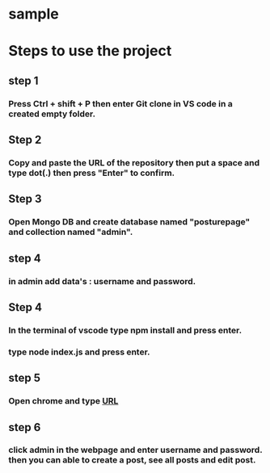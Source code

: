 # sample
# Steps to use the project
## step 1
### Press  Ctrl + shift + P then enter Git clone in VS code in a created empty folder.
## Step 2
### Copy and paste the URL of the repository then put a space and type dot(.) then press  "Enter" to confirm. 
## Step 3
### Open Mongo DB and create database named  "posturepage" and collection named "admin".
## step 4
### in admin add data's : username and password.
## Step 4
### In the terminal of vscode type npm install and press enter.
### type node index.js and press enter.
## step 5
### Open chrome and type [URL](http://localhost:8080)
## step 6
### click admin in the webpage and enter username  and password. then you can able to create a post, see all posts and edit post.
